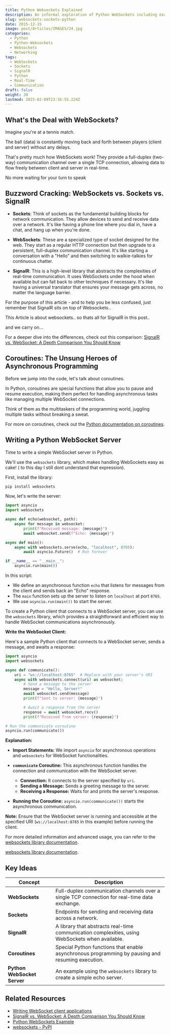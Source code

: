 ```yaml
---
title: Python Websockets Explained
description: An informal exploration of Python WebSockets including example
slug: websockets-sockets-python
date: 2015-12-15
image: post/Articles/IMAGES/24.jpg
categories:
  - Python
  - Python-Websockets
  - Websockets
  - Networking
tags:
  - WebSockets
  - Sockets
  - SignalR
  - Python
  - Real-Time
  - Communication
draft: false
weight: 30
lastmod: 2025-02-09T23:16:55.224Z
---
```

<!--
# WebSockets, Sockets, and SignalR: A Fun Dive into Real-Time Communication with Python

Hey there, fellow nerd! 

Ready to embark on a journey through the wild world of real-time communication? 

Grab your virtual backpack, and let's explore WebSockets, Sockets, and SignalR. We'll even get our hands dirty with a Python WebSocket server example. And don't worry, we'll keep things light with some jokes and funny images along the way!
-->

## What's the Deal with WebSockets?

Imagine you're at a tennis match.

The ball (data) is constantly moving back and forth between players (client and server) without any delays.

That's pretty much how WebSockets work! They provide a full-duplex (two-way) communication channel over a single TCP connection, allowing data to flow freely between client and server in real-time.

No more waiting for your turn to speak

## Buzzword Cracking: WebSockets vs. Sockets vs. SignalR

* **Sockets**: Think of sockets as the fundamental building blocks for network communication. They allow devices to send and receive data over a network. It's like having a phone line where you dial in, have a chat, and hang up when you're done.

* **WebSockets**: These are a specialized type of socket designed for the web. They start as a regular HTTP connection but then upgrade to a persistent, full-duplex communication channel. It's like starting a conversation with a "Hello" and then switching to walkie-talkies for continuous chatter.

* **SignalR**: This is a high-level library that abstracts the complexities of real-time communication. It uses WebSockets under the hood when available but can fall back to other techniques if necessary. It's like having a universal translator that ensures your message gets across, no matter the language barrier.

For the purpose of this article - and to help you be less confused, just remember that SignalR sits on top of Websockets..

This Article is about websockets.. so thats all for SignalR in this post..

and we carry on...

For a deeper dive into the differences, check out this comparison: [SignalR vs. WebSocket: A Depth Comparison You Should Know](https://apidog.com/blog/signalr-vs-websocket/)

## Coroutines: The Unsung Heroes of Asynchronous Programming

Before we jump into the code, let's talk about coroutines.

In Python, coroutines are special functions that allow you to pause and resume execution, making them perfect for handling asynchronous tasks like managing multiple WebSocket connections.

Think of them as the multitaskers of the programming world, juggling multiple tasks without breaking a sweat.

For more on coroutines, check out the [Python documentation on coroutines](https://docs.python.org/3/library/asyncio-task.html#coroutines).

## Writing a Python WebSocket Server

Time to write a simple WebSocket server in Python.

We'll use the `websockets` library, which makes handling WebSockets easy as cake! ( to this day I still dont understand that expression).

First, install the library:

```bash
pip install websockets
```

Now, let's write the server:

```python
import asyncio
import websockets

async def echo(websocket, path):
    async for message in websocket:
        print(f"Received message: {message}")
        await websocket.send(f"Echo: {message}")

async def main():
    async with websockets.serve(echo, "localhost", 8765):
        await asyncio.Future()  # Run forever

if __name__ == "__main__":
    asyncio.run(main())
```

In this script:

* We define an asynchronous function `echo` that listens for messages from the client and sends back an "Echo" response.
* The `main` function sets up the server to listen on `localhost` at port `8765`.
* We use `asyncio.run(main())` to start the server.

To create a Python client that connects to a WebSocket server, you can use the `websockets` library, which provides a straightforward and efficient way to handle WebSocket communications asynchronously.

**Write the WebSocket Client:**

Here's a sample Python client that connects to a WebSocket server, sends a message, and awaits a response:

```python
import asyncio
import websockets

async def communicate():
    uri = "ws://localhost:8765"  # Replace with your server's URI
    async with websockets.connect(uri) as websocket:
        # Send a message to the server
        message = "Hello, Server!"
        await websocket.send(message)
        print(f"Sent to server: {message}")

        # Await a response from the server
        response = await websocket.recv()
        print(f"Received from server: {response}")

# Run the communicate coroutine
asyncio.run(communicate())
```

**Explanation:**

* **Import Statements:** We import `asyncio` for asynchronous operations and `websockets` for WebSocket functionalities.

* **`communicate` Coroutine:** This asynchronous function handles the connection and communication with the WebSocket server.
  * **Connection:** It connects to the server specified by `uri`.
  * **Sending a Message:** Sends a greeting message to the server.
  * **Receiving a Response:** Waits for and prints the server's response.

* **Running the Coroutine:** `asyncio.run(communicate())` starts the asynchronous communication.

**Note:** Ensure that the WebSocket server is running and accessible at the specified URI (`ws://localhost:8765` in this example) before running the client.

For more detailed information and advanced usage, you can refer to the [websockets library documentation](https://websockets.readthedocs.io/en/stable/intro/tutorial1.html).

<!-- To test this server, you can use a WebSocket client or even write a simple one in Python. For more details, check out the 
-->

[websockets library documentation](https://pypi.org/project/websockets/).

## Key Ideas

| Concept                     | Description                                                                                      |
| --------------------------- | ------------------------------------------------------------------------------------------------ |
| **WebSockets**              | Full-duplex communication channels over a single TCP connection for real-time data exchange.     |
| **Sockets**                 | Endpoints for sending and receiving data across a network.                                       |
| **SignalR**                 | A library that abstracts real-time communication complexities, using WebSockets when available.  |
| **Coroutines**              | Special Python functions that enable asynchronous programming by pausing and resuming execution. |
| **Python WebSocket Server** | An example using the `websockets` library to create a simple echo server.                        |

## Related Resources

* [Writing WebSocket client applications](https://developer.mozilla.org/en-US/docs/Web/API/WebSockets_API/Writing_WebSocket_client_applications)
* [SignalR vs. WebSocket: A Depth Comparison You Should Know](https://apidog.com/blog/signalr-vs-websocket/)
* [Python WebSockets Example](https://pythonexamples.org/python-websockets-example/)
* [websockets - PyPI](https://pypi.org/project/websockets/)
